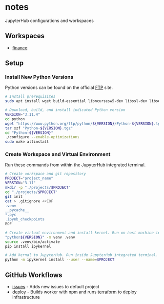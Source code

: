 # notes
JupyterHub configurations and workspaces

## Workspaces
- [finance](https://github.com/cptchloroplast/finance)

## Setup

### Install New Python Versions
Python versions can be found on the official [FTP](https://www.python.org/ftp/python/) site.
```bash
# Install prerequisites
sudo apt install wget build-essential libncursesw5-dev libssl-dev libsqlite3-dev tk-dev libgdbm-dev libc6-dev libbz2-dev libffi-dev zlib1g-dev -y

# Download, build, and install indicated Python version
VERSION="3.11.4"
cd python
wget "https://www.python.org/ftp/python/${VERSION}/Python-${VERSION}.tgz"
tar xzf "Python-${VERSION}.tgz" 
cd "Python-${VERSION}"
./configure --enable-optimizations 
sudo make altinstall
```

### Create Workspace and Virtual Environment
Run these commands from within the JupyterHub integrated terminal.
```bash
# Create workspace and git repository
PROJECT="project_name"
VERSION="3.11"
mkdir -p "./projects/$PROJECT"
cd "./projects/$PROJECT"
git init
cat > .gitignore <<EOF
.venv
__pycache__
*.pyc
.ipynb_checkpoints
EOF

# Create virtual environment and install kernel. Run on host machine terminal.
"python${VERSION}" -m venv .venv
source .venv/bin/activate
pip install ipykernel

# Add kernal to JupyterHub. Run inside JupyterHub integrated terminal.
python -m ipykernel install --user --name=$PROJECT
```

## GitHub Workflows
- [issues](.github/workflows/issues.yaml) - Adds new issues to default project
- [deploy](.github/workflows/deploy.yaml) - Builds worker with [npm](./package.json) and runs [terraform](./terraform/) to deploy infrastructure